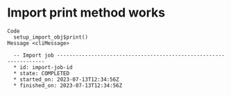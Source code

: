 # Import print method works

    Code
      setup_import_obj$print()
    Message <cliMessage>
      
      -- Import job ------------------------------------------------------------------
      * id: import-job-id
      * state: COMPLETED
      * started_on: 2023-07-13T12:34:56Z
      * finished_on: 2023-07-13T12:34:56Z

